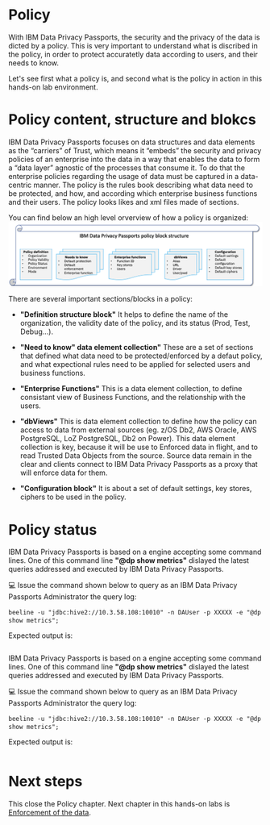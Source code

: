 # Policy

With IBM Data Privacy Passports, the security and the privacy of the data is dicted by a policy.
This is very important to understand what is discribed in the policy, in order to protect accuratetly data according to users, and their needs to know.

Let's see first what a policy is, and second what is the policy in action in this hands-on lab environment.

# Policy content, structure and blokcs

IBM Data Privacy Passports focuses on data structures and data elements as the “carriers” of Trust, which means it “embeds” the security and privacy policies of an enterprise into the data in a way that enables the data to form a “data layer” agnostic of the processes that consume it. To do that the enterprise policies regarding the usage of data must be captured in a data-centric manner. The policy is the rules book describing what data need to be protected, and how, and according which enterprise business functions and their users. The policy looks likes and xml files made of sections.


You can find below an high level orverview of how a policy is organized:
![alt-text](https://github.com/guikarai/IBMDPP/blob/master/policy-block-structure.png?raw=true)

There are several important sections/blocks in a policy:

* **"Definition structure block"** It helps to define the name of the organization, the validity date of the policy, and its status (Prod, Test, Debug...).

* **"Need to know" data element collection"** These are a set of sections that defined what data need to be protected/enforced by a defaut policy, and what expectional rules need to be applied for selected users and business functions.

* **"Enterprise Functions"** This is a data element collection, to define consistant view of Business Functions, and the relationship with the users.

* **"dbViews"** This is data element collection to define how the policy can access to data from external sources (eg. z/OS Db2, AWS Oracle, AWS PostgreSQL, LoZ PostgreSQL, Db2 on Power). This data element collection is key, because it will be use to Enforced data in flight, and to read Trusted Data Objects from the source. Source data remain in the clear and clients connect to IBM Data Privacy Passports as a proxy that will enforce data for them.
* **"Configuration block"** It is about a set of default settings, key stores, ciphers to be used in the policy.


# Policy status
IBM Data Privacy Passports is based on a engine accepting some command lines. One of this command line **"@dp show metrics"** dislayed the latest queries addressed and executed by IBM Data Privacy Passports.

:computer: Issue the command shown below to query as an IBM Data Privacy Passports Administrator the query log:
```
beeline -u "jdbc:hive2://10.3.58.108:10010" -n DAUser -p XXXXX -e "@dp show metrics";
```
Expected output is:

```
```

IBM Data Privacy Passports is based on a engine accepting some command lines. One of this command line **"@dp show metrics"** dislayed the latest queries addressed and executed by IBM Data Privacy Passports.

:computer: Issue the command shown below to query as an IBM Data Privacy Passports Administrator the query log:
```
beeline -u "jdbc:hive2://10.3.58.108:10010" -n DAUser -p XXXXX -e "@dp show metrics";
```
Expected output is:

```
```

# Next steps

This close the Policy chapter. Next chapter in this hands-on labs is [Enforcement of the data](https://github.com/guikarai/IBMDPP/blob/master/enforcement.md).
